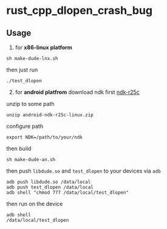 # rust_cpp_dlopen_crash_bug

## Usage
1. for **x86-linux platform**
```shell
sh make-dude-lnx.sh
```
then just run
```
./test_dlopen
```


2. for **android platfrom**
download ndk first
[ndk-r25c](https://dl.google.com/android/repository/android-ndk-r25c-linux.zip)

unzip to some path
```
unzip android-ndk-r25c-linux.zip
```

configure path
```
export NDK=/path/to/your/ndk
```
then build
```shell
sh make-dude-an.sh
```
then push `libdude.so` and `test_dlopen` to your devices via `adb`

```
adb push libdude.so /data/local
adb push test_dlopen /data/local
adb shell "chmod 777 /data/local/test_dlopen"
```

then run on the device
```
adb shell
/data/local/test_dlopen
```
